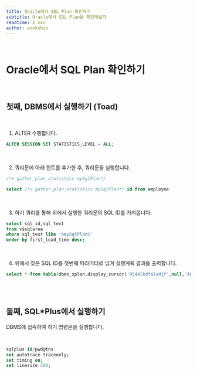 ```yaml
---
title: Oracle에서 SQL Plan 확인하기
subtitle: Oracle에서 SQL Plan을 확인해보자
readtime: 2 min
author: wookshin
---
```


<br/>

# Oracle에서 SQL Plan 확인하기

<br/>

## 첫째, DBMS에서 실행하기 (Toad)

<br/>

1) ALTER 수행합니다.  

```sql
ALTER SESSION SET STATISTICS_LEVEL = ALL;
```

<br/>

2) 쿼리문에 아래 힌트를 추가한 후, 쿼리문을 실행합니다.  

```sql
/*+ gather_plan_statistics mySqlPlan*/ 

select /*+ gather_plan_statistics mySqlPlan*/ id from employee
```

<br/>

3) 하기 쿼리를 통해 위에서 실행한 쿼리문의 SQL ID를 가져옵니다. 

```sql
select sql_id,sql_text
from v$sqlarea 
where sql_text like '%mySqlPlan%'
order by first_load_time desc; 
```

<br/>

4) 위에서 찾은 SQL ID를 첫번째 파라미터로 넘겨 실행계획 결과를 출력합니다.  

```sql
select * from table(dbms_xplan.display_cursor('954alkdfalsdjf',null,'ALLSTATS LAST'));
```

<br/><br/>

## 둘째, SQL*Plus에서 실행하기

DBMS에 접속하여 하기 명령문을 실행합니다.  

<br/>


```sql
sqlplus id/pwd@tns
set autotrace traceonly;
set timing on;
set linesize 200;
```
<br/><br/><br/><br/><br/>
